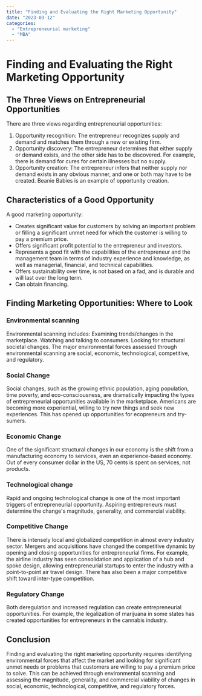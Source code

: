 ```yaml
---
title: "Finding and Evaluating the Right Marketing Opportunity"
date: "2023-03-12"
categories: 
  - "Entrepreneurial marketing"
  - "MBA"
---
```


# Finding and Evaluating the Right Marketing Opportunity

## The Three Views on Entrepreneurial Opportunities

There are three views regarding entrepreneurial opportunities:

1. Opportunity recognition: The entrepreneur recognizes supply and demand and matches them through a new or existing firm.
1. Opportunity discovery: The entrepreneur determines that either supply or demand exists, and the other side has to be discovered. For example, there is demand for cures for certain illnesses but no supply.
1. Opportunity creation: The entrepreneur infers that neither supply nor demand exists in any obvious manner, and one or both may have to be created. Beanie Babies is an example of opportunity creation.

## Characteristics of a Good Opportunity

A good marketing opportunity:

- Creates significant value for customers by solving an important problem or filling a significant unmet need for which the customer is willing to pay a premium price.
- Offers significant profit potential to the entrepreneur and investors.
- Represents a good fit with the capabilities of the entrepreneur and the management team in terms of industry experience and knowledge, as well as managerial, financial, and technical capabilities.
- Offers sustainability over time, is not based on a fad, and is durable and will last over the long term.
- Can obtain financing.

## Finding Marketing Opportunities: Where to Look

### Environmental scanning

Environmental scanning includes:
Examining trends/changes in the marketplace.
Watching and talking to consumers.
Looking for structural societal changes.
The major environmental forces assessed through environmental scanning are social, economic, technological, competitive, and regulatory.

### Social Change

Social changes, such as the growing ethnic population, aging population, time poverty, and eco-consciousness, are dramatically impacting the types of entrepreneurial opportunities available in the marketplace. Americans are becoming more experiential, willing to try new things and seek new experiences. This has opened up opportunities for ecopreneurs and try-sumers.

### Economic Change

One of the significant structural changes in our economy is the shift from a manufacturing economy to services, even an experience-based economy. Out of every consumer dollar in the US, 70 cents is spent on services, not products.

### Technological change

Rapid and ongoing technological change is one of the most important triggers of entrepreneurial opportunity. Aspiring entrepreneurs must determine the change's magnitude, generality, and commercial viability.

### Competitive Change

There is intensely local and globalized competition in almost every industry sector. Mergers and acquisitions have changed the competitive dynamic by opening and closing opportunities for entrepreneurial firms. For example, the airline industry has seen consolidation and application of a hub and spoke design, allowing entrepreneurial startups to enter the industry with a point-to-point air travel design. There has also been a major competitive shift toward inter-type competition.

### Regulatory Change

Both deregulation and increased regulation can create entrepreneurial opportunities. For example, the legalization of marijuana in some states has created opportunities for entrepreneurs in the cannabis industry.

## Conclusion

Finding and evaluating the right marketing opportunity requires identifying environmental forces that affect the market and looking for significant unmet needs or problems that customers are willing to pay a premium price to solve. This can be achieved through environmental scanning and assessing the magnitude, generality, and commercial viability of changes in social, economic, technological, competitive, and regulatory forces.